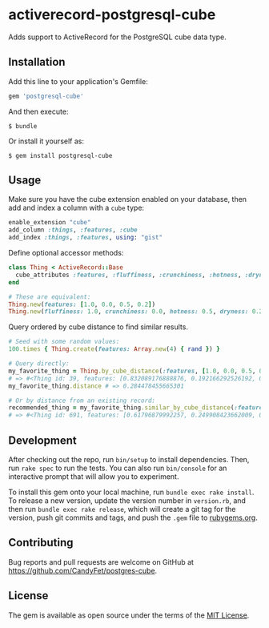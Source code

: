 # activerecord-postgresql-cube

Adds support to ActiveRecord for the PostgreSQL cube data type.

## Installation

Add this line to your application's Gemfile:

```ruby
gem 'postgresql-cube'
```

And then execute:

    $ bundle

Or install it yourself as:

    $ gem install postgresql-cube

## Usage

Make sure you have the cube extension enabled on your database, then add and index a column with a `cube` type:

```ruby
enable_extension "cube"
add_column :things, :features, :cube
add_index :things, :features, using: "gist"
```

Define optional accessor methods:

```ruby
class Thing < ActiveRecord::Base
  cube_attributes :features, :fluffiness, :crunchiness, :hotness, :dryness
end

# These are equivalent:
Thing.new(features: [1.0, 0.0, 0.5, 0.2])
Thing.new(fluffiness: 1.0, crunchiness: 0.0, hotness: 0.5, dryness: 0.2)
```

Query ordered by cube distance to find similar results.

```ruby
# Seed with some random values:
100.times { Thing.create(features: Array.new(4) { rand }) }

# Query directly:
my_favorite_thing = Thing.by_cube_distance(:features, [1.0, 0.0, 0.5, 0.2]).first
# => #<Thing id: 39, features: [0.832089176888876, 0.192166292526192, 0.56526526018018, 0.0925453162946783]>
my_favorite_thing.distance # => 0.284478455665301

# Or by distance from an existing record:
recommended_thing = my_favorite_thing.similar_by_cube_distance(:features).first
# => #<Thing id: 691, features: [0.61796879992257, 0.249908423662009, 0.593267501286819, 0.0877211312590144]>
```

## Development

After checking out the repo, run `bin/setup` to install dependencies. Then, run `rake spec` to run the tests. You can also run `bin/console` for an interactive prompt that will allow you to experiment.

To install this gem onto your local machine, run `bundle exec rake install`. To release a new version, update the version number in `version.rb`, and then run `bundle exec rake release`, which will create a git tag for the version, push git commits and tags, and push the `.gem` file to [rubygems.org](https://rubygems.org).

## Contributing

Bug reports and pull requests are welcome on GitHub at https://github.com/CandyFet/postgres-cube.

## License

The gem is available as open source under the terms of the [MIT License](http://opensource.org/licenses/MIT).
